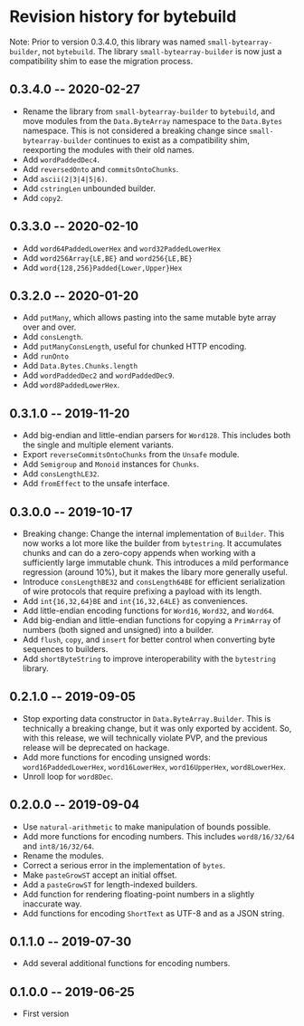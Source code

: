 # Revision history for bytebuild

Note: Prior to version 0.3.4.0, this library was named
`small-bytearray-builder`, not `bytebuild`. The library
`small-bytearray-builder` is now just a compatibility shim
to ease the migration process.

## 0.3.4.0 -- 2020-02-27

* Rename the library from `small-bytearray-builder` to `bytebuild`, and
  move modules from the `Data.ByteArray` namespace to the `Data.Bytes`
  namespace. This is not considered a breaking change since
  `small-bytearray-builder` continues to exist as a compatibility shim,
  reexporting the modules with their old names.
* Add `wordPaddedDec4`.
* Add `reversedOnto` and `commitsOntoChunks`.
* Add `ascii(2|3|4|5|6)`.
* Add `cstringLen` unbounded builder.
* Add `copy2`.

## 0.3.3.0 -- 2020-02-10

* Add `word64PaddedLowerHex` and `word32PaddedLowerHex`
* Add `word256Array{LE,BE}` and `word256{LE,BE}`
* Add `word{128,256}Padded{Lower,Upper}Hex`

## 0.3.2.0 -- 2020-01-20

* Add `putMany`, which allows pasting into the same mutable byte
  array over and over.
* Add `consLength`.
* Add `putManyConsLength`, useful for chunked HTTP encoding.
* Add `runOnto`
* Add `Data.Bytes.Chunks.length`
* Add `wordPaddedDec2` and `wordPaddedDec9`.
* Add `word8PaddedLowerHex`.

## 0.3.1.0 -- 2019-11-20

* Add big-endian and little-endian parsers for `Word128`. This includes
  both the single and multiple element variants.
* Export `reverseCommitsOntoChunks` from the `Unsafe` module.
* Add `Semigroup` and `Monoid` instances for `Chunks`.
* Add `consLengthLE32`.
* Add `fromEffect` to the unsafe interface.

## 0.3.0.0 -- 2019-10-17

* Breaking change: Change the internal implementation of `Builder`. This
  now works a lot more like the builder from `bytestring`. It accumulates
  chunks and can do a zero-copy appends when working with a sufficiently
  large immutable chunk. This introduces a mild performance regression
  (around 10%), but it makes the libary more generally useful.
* Introduce `consLengthBE32` and `consLength64BE` for efficient serialization
  of wire protocols that require prefixing a payload with its length.
* Add `int{16,32,64}BE` and `int{16,32,64LE}` as conveniences.
* Add little-endian encoding functions for `Word16`, `Word32`, and `Word64`.
* Add big-endian and little-endian functions for copying a
  `PrimArray` of numbers (both signed and unsigned) into a builder.
* Add `flush`, `copy`, and `insert` for better control when
  converting byte sequences to builders.
* Add `shortByteString` to improve interoperability with the
  `bytestring` library. 

## 0.2.1.0 -- 2019-09-05

* Stop exporting data constructor in `Data.ByteArray.Builder`.
  This is technically a breaking change, but it was only
  exported by accident. So, with this release, we will technically
  violate PVP, and the previous release will be deprecated on hackage.
* Add more functions for encoding unsigned words: `word16PaddedLowerHex`,
  `word16LowerHex`, `word16UpperHex`, `word8LowerHex`.
* Unroll loop for `word8Dec`.

## 0.2.0.0 -- 2019-09-04

* Use `natural-arithmetic` to make manipulation of bounds possible.
* Add more functions for encoding numbers. This includes
  `word8/16/32/64` and `int8/16/32/64`.
* Rename the modules.
* Correct a serious error in the implementation of `bytes`.
* Make `pasteGrowST` accept an initial offset.
* Add a `pasteGrowST` for length-indexed builders.
* Add function for rendering floating-point numbers in a slightly
  inaccurate way.
* Add functions for encoding `ShortText` as UTF-8 and as a JSON string.

## 0.1.1.0 -- 2019-07-30

* Add several additional functions for encoding numbers.

## 0.1.0.0 -- 2019-06-25

* First version
